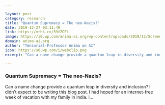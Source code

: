 ```yaml
---

layout: post
category: research
title: "Quantum Supremacy = The neo-Nazis?"
date: 2019-12-27 03:11:49
link: https://vrhk.co/39fZOFL
image: https://i0.wp.com/anima-ai.org/wp-content/uploads/2019/12/Screen-Shot-2019-12-27-at-5.58.38-AM.png
domain: anima-ai.org
author: "Tensorial-Professor Anima on AI"
icon: https://s0.wp.com/i/webclip.png
excerpt: "Can a name change provide a quantum leap in diversity and inclusion? I didn’t expect to be writing this blog post. I had hoped for an internet-free week of vacation with my family in India. I…"

---
```


### Quantum Supremacy = The neo-Nazis?

Can a name change provide a quantum leap in diversity and inclusion? I didn’t expect to be writing this blog post. I had hoped for an internet-free week of vacation with my family in India. I…